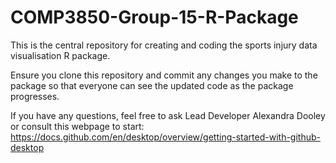 # COMP3850-Group-15-R-Package

This is the central repository for creating and coding the sports injury data visualisation R package. 

Ensure you clone this repository and commit any changes you make to the package so that everyone can see the updated code as the package progresses. 

If you have any questions, feel free to ask Lead Developer Alexandra Dooley or consult this webpage to start: https://docs.github.com/en/desktop/overview/getting-started-with-github-desktop 
